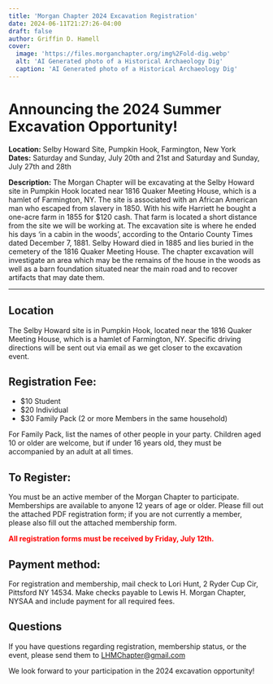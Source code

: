 ```yaml
---
title: 'Morgan Chapter 2024 Excavation Registration'
date: 2024-06-11T21:27:26-04:00
draft: false
author: Griffin D. Hamell
cover:
  image: 'https://files.morganchapter.org/img%2Fold-dig.webp'
  alt: 'AI Generated photo of a Historical Archaeology Dig'
  caption: 'AI Generated photo of a Historical Archaeology Dig'
---
```


# Announcing the 2024 Summer Excavation Opportunity!
 
**Location:** Selby Howard Site, Pumpkin Hook, Farmington, New York  
**Dates:** Saturday and Sunday, July 20th and 21st and Saturday and Sunday, July 27th and 28th 
 
**Description:** The Morgan Chapter will be excavating at the Selby Howard site in Pumpkin Hook located near 1816 Quaker Meeting House, which is a hamlet of Farmington, NY. The site is associated with an African American man who escaped from slavery in 1850. With his wife Harriett he bought a one-acre farm in 1855 for $120 cash. That farm is located a short distance from the site we will be working at. The excavation site is where he ended his days ‘in a cabin in the woods’, according to the Ontario County Times dated December 7, 1881. Selby Howard died in 1885 and lies buried in the cemetery of the 1816 Quaker Meeting House. The chapter excavation will investigate an area which may be the remains of the house in the woods as well as a barn foundation situated near the main road and to recover artifacts that may date them.

---

## Location  
The Selby Howard site is in Pumpkin Hook, located near the 1816 Quaker Meeting House, which is a hamlet of Farmington, NY.  Specific driving directions will be sent out via email as we get closer to the excavation event.
 
## Registration Fee:
- $10 Student
- $20 Individual
- $30 Family Pack (2 or more Members in the same household)
 
For Family Pack, list the names of other people in your party. Children aged 10 or older are welcome, but if under 16 years old, they must be accompanied by an adult at all times.  
 
## To Register:
You must be an active member of the Morgan Chapter to participate.  Memberships are available to anyone 12 years of age or older.  Please fill out the attached PDF registration form; if you are not currently a member, please also fill out the attached membership form. 
 
<span style="color:red">**All registration forms must be received by Friday, July 12th.**</span>
 
## Payment method:  
For registration and membership, mail check to Lori Hunt, 2 Ryder Cup Cir, Pittsford NY 14534. Make checks payable to Lewis H. Morgan Chapter, NYSAA and include payment for all required fees.

## Questions  
If you have questions regarding registration, membership status, or the event, please send them to LHMChapter@gmail.com
 
We look forward to your participation in the 2024 excavation opportunity!